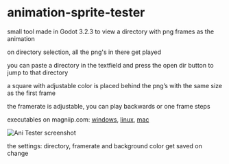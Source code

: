 # animation-sprite-tester
small tool made in Godot 3.2.3 to view a directory with png frames as the animation

on directory selection, all the png's in there get played

you can paste a directory in the textfield and press the open dir button to jump to that directory

a square with adjustable color is placed behind the png’s with the same size as the first frame

the framerate is adjustable, you can play backwards or one frame steps

executables on magniip.com:
[windows](https://magniip.com/spriteAniTester/windows/SpriteAniTester.exe),
[linux](https://magniip.com/spriteAniTester/linux/SpriteAniTester.x86_64),
[mac](https://magniip.com/spriteAniTester/mac/SpriteAniTester.zip)

![Ani Tester screenshot](https://magniip.com/spriteAniTester/screenshotSpriteAnitester1.0.1b.png "Sprite Ani Tester screenshot")

the settings: directory, framerate and background color get saved on change